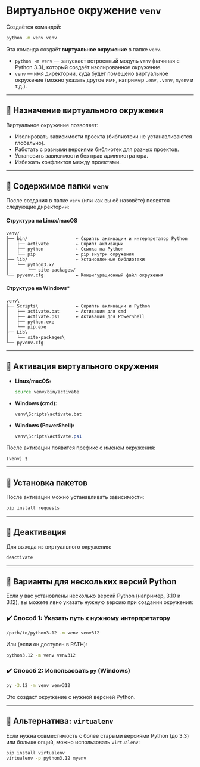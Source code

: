 # Виртуальное окружение `venv`

Создаётся командой:
```bash
python -m venv venv
```

Эта команда создаёт **виртуальное окружение** в папке `venv`.

* `python -m venv` — запускает встроенный модуль `venv` (начиная с Python 3.3), который создаёт изолированное окружение.
* `venv` — имя директории, куда будет помещено виртуальное окружение (можно указать другое имя, например `.env`, `.venv`, `myenv` и т.д.).

---

## 🔹 Назначение виртуального окружения

Виртуальное окружение позволяет:

* Изолировать зависимости проекта (библиотеки не устанавливаются глобально).
* Работать с разными версиями библиотек для разных проектов.
* Установить зависимости без прав администратора.
* Избежать конфликтов между проектами.

---

## 🔹 Содержимое папки `venv`

После создания в папке `venv` (или как вы её назовёте) появятся следующие директории:

#### Структура на Linux/macOS

```
venv/
├── bin/                  ← Скрипты активации и интерпретатор Python
│   ├── activate          ← Скрипт активации
│   ├── python            ← Ссылка на Python
│   └── pip               ← pip внутри окружения
├── lib/                  ← Установленные библиотеки
│   └── python3.x/
│       └── site-packages/
└── pyvenv.cfg            ← Конфигурационный файл окружения
```

#### Структура на Windows*

```
venv\
├── Scripts\              ← Скрипты активации и Python
│   ├── activate.bat      ← Активация для cmd
│   ├── Activate.ps1      ← Активация для PowerShell
│   ├── python.exe
│   └── pip.exe
├── Lib\
│   └── site-packages\
└── pyvenv.cfg
```

---

## 🔹 Активация виртуального окружения

* **Linux/macOS:**

  ```bash
  source venv/bin/activate
  ```

* **Windows (cmd):**

  ```cmd
  venv\Scripts\activate.bat
  ```

* **Windows (PowerShell):**

  ```powershell
  venv\Scripts\Activate.ps1
  ```

После активации появится префикс с именем окружения:

```
(venv) $
```

---

## 🔹 Установка пакетов

После активации можно устанавливать зависимости:

```bash
pip install requests
```

---

## 🔹 Деактивация

Для выхода из виртуального окружения:

```bash
deactivate
```

---

## 🔹 Варианты для нескольких версий Python

Если у вас установлены несколько версий Python (например, 3.10 и 3.12), вы можете явно указать нужную версию при создании окружения:

### ✔️ Способ 1: Указать путь к нужному интерпретатору

```bash
/path/to/python3.12 -m venv venv312
```

Или (если он доступен в PATH):

```bash
python3.12 -m venv venv312
```

### ✔️ Способ 2: Использовать `py` (Windows)

```cmd
py -3.12 -m venv venv312
```

Это создаст окружение с нужной версией Python.

---

## 🧩 Альтернатива: `virtualenv`

Если нужна совместимость с более старыми версиями Python (до 3.3) или больше опций, можно использовать `virtualenv`:

```bash
pip install virtualenv
virtualenv -p python3.12 myenv
```

